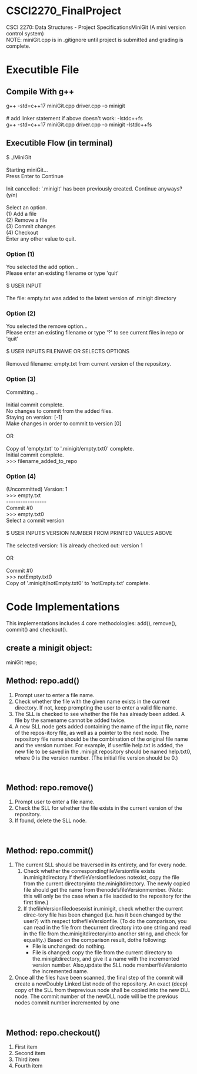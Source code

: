 # CSCI2270_FinalProject
CSCI 2270: Data Structures - Project SpecificationsMiniGit (A mini version control system) <br/>
NOTE: miniGit.cpp is in .gitignore until project is submitted and grading is complete. 

# Executible File
## Compile With g++
  g++ -std=c++17 miniGit.cpp driver.cpp -o minigit                                    <br/>
                                                                                      <br/>
  \# add linker statement if above doesn't work: -lstdc++fs                           <br/>
  g++ -std=c++17 miniGit.cpp driver.cpp -o minigit -lstdc++fs                         <br/>
## Executible Flow (in terminal)
$  ./MiniGit                                                                          <br/>
                                                                                      <br/>
Starting miniGit...                                                                   <br/>
Press Enter to Continue                                                               <br/>
                                                                                      <br/>
Init cancelled: '.minigit' has been previously created. Continue anyways? (y/n)       <br/>
                                                                                      <br/>
Select an option.                                                                     <br/>
(1)   Add a file                                                                      <br/>
(2)   Remove a file                                                                   <br/>
(3)   Commit changes                                                                  <br/>
(4)   Checkout                                                                        <br/>
Enter any other value to quit.                                                        <br/>
  
### Option (1)
You selected the add option...                                                        <br/>
Please enter an existing filename or type 'quit'                                      <br/>
                                                                                      <br/>
$ USER INPUT                                                                          <br/>
                                                                                      <br/>
The file: empty.txt was added to the latest version of .minigit directory             <br/>


### Option (2)
You selected the remove option...                                                     <br/> 
Please enter an existing filename or type '?' to see current files in repo or 'quit'  <br/>
                                                                                      <br/>
$ USER INPUTS FILENAME OR SELECTS OPTIONS                                             <br/>
                                                                                      <br/>
Removed filename: empty.txt from current version of the repository.                   <br/>



### Option (3)
Committing...                                                                         <br/>
                                                                                      <br/>
Initial commit complete.                                                              <br/>
No changes to commit from the added files.                                            <br/>
Staying on version: [-1]                                                              <br/>
Make changes in order to commit to version [0]                                        <br/>
                                                                                      <br/>
OR                                                                                    <br/>
                                                                                      <br/>
Copy of 'empty.txt' to '.minigit/empty.txt0' complete.                                <br/>
Initial commit complete.                                                              <br/>
 \>>> filename_added_to_repo                                                           <br/>

### Option (4)
(Uncommitted) Version: 1                                                              <br/>
 \>>> empty.txt                                                                        <br/>
-----------------                                                                     <br/>
Commit #0                                                                             <br/>
 \>>> empty.txt0                                                                       <br/>
Select a commit version                                                               <br/>
                                                                                      <br/>
$ USER INPUTS VERSION NUMBER FROM PRINTED VALUES ABOVE                                <br/>
                                                                                      <br/>
The selected version: 1 is already checked out: version 1                             <br/>
                                                                                      <br/>
OR                                                                                    <br/>
                                                                                      <br/>
Commit #0                                                                             <br/>
 \>>> notEmpty.txt0                                                                    <br/> 
Copy of '.minigit/notEmpty.txt0' to 'notEmpty.txt' complete.                          <br/>

# Code Implementations
This implementations includes 4 core methodologies: add(), remove(), commit() and checkout(). 

## create a minigit object:
miniGit repo;

## Method: repo.add()

<ol>
  <li> 
    Prompt user to enter a file name. 
  </li>
  <li>
    Check whether the file with the given name exists in the current directory.  If not, keep prompting the user to enter a valid file name.
  </li>
  <li>
    The SLL is checked to see whether the file has already been added.  A file by the samename cannot be added twice.
  </li>
  <li>
    A new SLL node gets added containing the name of the input file, name of the repos-itory file, as well as a pointer to the next node.  The repository file name should be the combination of the original file name and the version number.  For example, if userfile help.txt is added, the new file to be saved in the .minigit repository should be named help.txt0, where 0 is the version number.  (The initial file version should be 0.)
  </li>
</ol> 

<br/>

## Method: repo.remove()

<ol>
  <li>
    Prompt user to enter a file name.
  </li>
  <li>
    Check the SLL for whether the file exists in the current version of the repository.
  </li>
  <li>
    If found, delete the SLL node.
  </li>
</ol> 

<br/>

## Method: repo.commit()

<ol>
  <li>
    The current SLL should be traversed in its entirety, and for every node.
    <ol>
      <li>
        Check whether the correspondingfileVersionfile exists in.minigitdirectory.If thefileVersionfiledoes notexist,  copy the file from the current directoryinto the.minigitdirectory.  The newly copied file should get the name from thenode’sfileVersionmember.   (Note:  this  will  only  be  the  case  when  a  file  isadded to the repository for the first time.)
      </li>
      <li>
        If thefileVersionfiledoesexist in.minigit, check whether the current direc-tory file has been changed (i.e.  has it been changed by the user?)  with respect tothefileVersionfile.  (To do the comparison, you can read in the file from thecurrent directory into one string and read in the file from the.minigitdirectoryinto another string, and check for equality.)  Based on the comparison result, dothe following: 
        <ul>
          <li>
            File is unchanged:  do nothing.
          </li>
          <li>
            File  is  changed:  copy  the  file  from  the  current  directory  to  the.minigitdirectory,  and  give  it  a  name  with  the  incremented  version  number.   Also,update the SLL node memberfileVersionto the incremented name.
          </li>
        </ul> 
      </li>
    </ol>
    
  <li>
    Once all the files have been scanned,  the final step of the commit will create a newDoubly Linked List node of the repository.  An exact (deep) copy of the SLL from theprevious node shall be copied into the new DLL node.  The commit number of the newDLL node will be the previous nodes commit number incremented by one
  </li>
</ol> 

<br/>

## Method: repo.checkout()

<ol>
<li>First item</li>
<li>Second item</li>
<li>Third item</li>
<li>Fourth item</li>
</ol> 

<br/>
